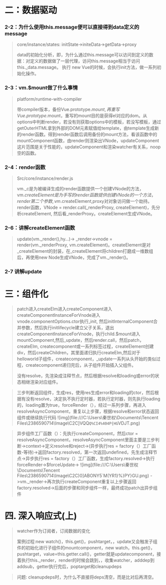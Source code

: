 # 二：数据驱动

### 2-2：为什么使用this.message便可以直接得到data定义的message

> core/instance/states:  initState->initeData->getData->proxy
>
> data的初始化分析，即，为什么通过this.message可以访问到定义的数据：对定义的数据做了一层代理，访问this.message相当于访问this._data.message。
> 执行 new Vue的时候，会执行init方法，做一系列初始化操作。

### 2-3：vm.$mount做了什么事情

> platform/runtime-with-compiler
>
> 带compiler版本，备份Vue.prototype.$mount,再重写Vue.prototype.$mount，重写的mount目的是获得el对应的dom。从options中判断render，若没有则获取options中的模板，若没写模板，通过getOuterHTML拿到外部的DOM元素赋值给template，由template生成新的render函数。得到render函数后调用备份的mount方法，看该函数中的mountComponent函数，由render则渲染出VNode，updateComponent这片范围是关于性能的，updateComponent和渲染watcher有关系，noop空的函数。

### 2-4：render函数

> Src/core/instance/render.js
>
> vm._c是为被编译生成的render函数提供一个创建VNode的方法，vm.$createElement是为手写的render函数提供创建VNode的一个方法，render第二个参数,vm.$createElement,proxy对对象访问做一个劫持。render函数，VNode = render.call(_renderProxy, createElement)，先分析createElement, 然后看_renderProxy。createElement生成VNode。

### 2-6：讲解createElement函数

> update(vm._render(),hy…)-> _render->vnode = render(vm._renderProxy, vm.createElement)。createElement是对_createElement的封装，在_createElement将children打磨成一维数组后，再使用new Node生成VNode，完成了vm._render()。

### 2-7 讲解update

> 



# 三：组件化



> patch进入createElm进入createComponent进入createComponentInstanceForVnode进入vnode.componentOptions.ctor执行_init, 然后initInternalComponent合并参数，然后执行initlifecycle建立父子关系，退出createComponentInstanceForVnode，执行child.$mount进入mountComponent,然后_update，然后render.call，然后patch，createElm, createcomponent或一系列标签过程，createElement创建div，然后createChildren，其里面递归执行createElm,然后对于helloworld子组件，createcomponent，_update一系列从头开始的类似过程，createcomponent递归完后，从子组件开始插入父组件。
>
>  没有resolve，先渲染成注释节点，然后根据resolve和loading或error的状态相继渲染对应组件。



> 三步判断返回组件，生成res，使用res生成error和loading的ctor，然后根据有没有resolve，决定执不执行定时器，若执行定时器，则先执行loading的，loading置为true，forceRender（），经过一系列步骤，再进入resolveAsyncComponent，重复以上步骤，根据resolve和error状态返回组件或继续执行代码
> ![img](file:///C:\Users\秦世权\Documents\Tencent Files\2386590714\Image\C2C\]VQQ`Q%CI4%404P{HG`VDJT.png)



> 
>
> 异步组件工厂函数（）：先执行createComponent，然后ctor = resolveAsyncComponent，resolveAsyncComponent里面主要是三步判断->context->定义resolve和reject->(异步执行res = factory（）工厂函数-等待)->返回factory.resolved，第一次返回undefined，先生成注释节点->异步执行res = factory（）工厂函数，生成factory.resolved->执行forceRender->$forceUpdate->
> ![img](file:///C:\Users\秦世权\Documents\Tencent Files\2386590714\Image\C2C\)0]ABONY5`M(YR1}%}PY}GU.png)
> ->vm._render->再次执行createComponent重复以上步骤返回factory.resolved->后面的步骤和同步组件一样，最终成功patch出异步组件





# 四. 深入响应式(上)



> watcher作为订阅者，订阅数据的变化
>
> 案例过程:new watch()，this.get()，pushtarget，，update又会触发子组件的初始化进行子组件的mountcomponent，new watch，this.get()，pushtarget，value=this.getter.call()，getter就是updatecomponent，接着执行this._render，render的时候会跳到，，收集watcher，adddep到addsub，getter执行完后，poptarget和cleanupdeps

> 问题: cleanupdeps时，为什么不直接将deps清空，而是比对后再清空。








